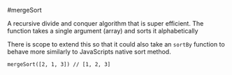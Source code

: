 #mergeSort

A recursive divide and conquer algorithm that is super efficient.
The function takes a single argument (array) and sorts it alphabetically

There is scope to extend this so that it could also take an `sortBy` function to behave
more similarly to JavaScripts native sort method.

```
mergeSort([2, 1, 3]) // [1, 2, 3]
```
